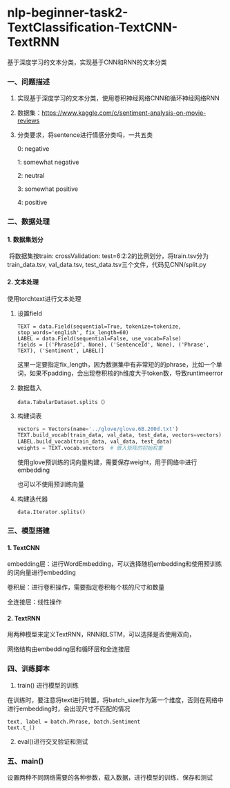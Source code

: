 # nlp-beginner-task2-TextClassification-TextCNN-TextRNN
基于深度学习的文本分类，实现基于CNN和RNN的文本分类

### 一、问题描述

1. 实现基于深度学习的文本分类，使用卷积神经网络CNN和循环神经网络RNN

2. 数据集：https://www.kaggle.com/c/sentiment-analysis-on-movie-reviews

3. 分类要求，将sentence进行情感分类吗，一共五类

   0: negative

   1: somewhat negative

   2:  neutral

   3: somewhat positive

   4: positive

### 二、数据处理

#### 1. 数据集划分

​        将数据集按train: crossValidation: test=6:2:2的比例划分，将train.tsv分为train_data.tsv, val_data.tsv, test_data.tsv三个文件，代码见CNN/split.py

#### 2. 文本处理

使用torchtext进行文本处理

1. 设置field

   ```
   TEXT = data.Field(sequential=True, tokenize=tokenize, stop_words='english', fix_length=60)
   LABEL = data.Field(sequential=False, use_vocab=False)
   fields = [('PhraseId', None), ('SentenceId', None), ('Phrase', TEXT), ('Sentiment', LABEL)]
   ```

   这里一定要指定fix_length，因为数据集中有非常短的的phrase，比如一个单词，如果不padding，会出现卷积核的h维度大于token数，导致runtimeerror

2. 数据载入

   ```
   data.TabularDataset.splits（）
   ```

3. 构建词表

   ```python
   vectors = Vectors(name='../glove/glove.6B.200d.txt')
   TEXT.build_vocab(train_data, val_data, test_data, vectors=vectors)
   LABEL.build_vocab(train_data, val_data, test_data)
   weights = TEXT.vocab.vectors  # 嵌入矩阵的初始权重
   ```

   使用glove预训练的词向量构建，需要保存weight，用于网络中进行embedding

   也可以不使用预训练向量

4. 构建迭代器

   ```
   data.Iterator.splits()
   ```

### 三、模型搭建

#### 1. TextCNN

embedding层：进行WordEmbedding，可以选择随机embedding和使用预训练的词向量进行embedding

卷积层：进行卷积操作，需要指定卷积每个核的尺寸和数量

全连接层：线性操作

#### 2. TextRNN

用两种模型来定义TextRNN，RNN和LSTM，可以选择是否使用双向，

网络结构由embedding层和循环层和全连接层

### 四、训练脚本

1. train() 进行模型的训练

在训练时，要注意将text进行转置，将batch_size作为第一个维度，否则在网络中进行embedding时，会出现尺寸不匹配的情况

```
text, label = batch.Phrase, batch.Sentiment
text.t_()
```

2. eval()进行交叉验证和测试

### 五、main()

设置两种不同网络需要的各种参数，载入数据，进行模型的训练、保存和测试
